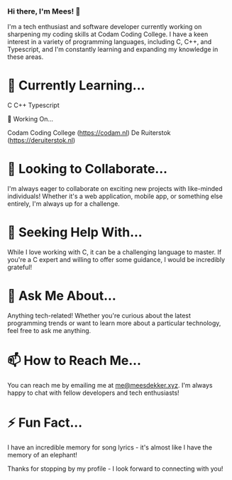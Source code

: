 ### Hi there, I'm Mees! 👋

I'm a tech enthusiast and software developer currently working on sharpening my coding skills at Codam Coding College. I have a keen interest in a variety of programming languages, including C, C++, and Typescript, and I'm constantly learning and expanding my knowledge in these areas.

# 🌱 Currently Learning...

C
C++
Typescript

🔭 Working On...

Codam Coding College (https://codam.nl)
De Ruiterstok (https://deruiterstok.nl)

# 👯 Looking to Collaborate...

I'm always eager to collaborate on exciting new projects with like-minded individuals! Whether it's a web application, mobile app, or something else entirely, I'm always up for a challenge.

# 🤔 Seeking Help With...

While I love working with C, it can be a challenging language to master. If you're a C expert and willing to offer some guidance, I would be incredibly grateful!

# 💬 Ask Me About...

Anything tech-related! Whether you're curious about the latest programming trends or want to learn more about a particular technology, feel free to ask me anything.

# 📫 How to Reach Me...

You can reach me by emailing me at me@meesdekker.xyz. I'm always happy to chat with fellow developers and tech enthusiasts!

# ⚡ Fun Fact...

I have an incredible memory for song lyrics - it's almost like I have the memory of an elephant!

Thanks for stopping by my profile - I look forward to connecting with you!
